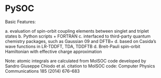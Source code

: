 # PySOC

Basic Features:

a. evaluation of spin-orbit coupling elements between singlet and triplet states
b. Python scripts + FORTRAN
c. interfaced to third-party quantum chemistry packages, such as Gaussian 09 and DFTB+
d. based on Casida’s wave functions in LR-TDDFT, TDA, TDDFTB
d. Breit-Pauli spin-orbit Hamiltonian with effective charge approximation 
   
Note:
   atomic integrals are calculated from MolSOC code developed by Sandro Giuseppe Chiodo et al.
   citation to MolSOC code: Computer Physics Communications 185 (2014) 676–683
